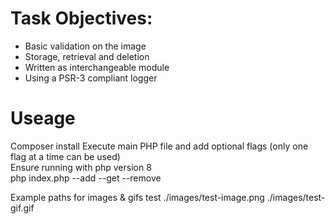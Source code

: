 # **Task Objectives:**

-   Basic validation on the image
-   Storage, retrieval and deletion
-   Written as interchangeable module
-   Using a PSR-3 compliant logger

# **Useage**

Composer install
Execute main PHP file and add optional flags (only one flag at a time can be used)  
Ensure running with php version 8  
php index.php --add --get --remove

Example paths for images & gifs test
./images/test-image.png
./images/test-gif.gif
